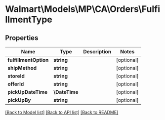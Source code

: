 # Walmart\Models\MP\CA\Orders\FulfillmentType

## Properties

Name | Type | Description | Notes
------------ | ------------- | ------------- | -------------
**fulfillmentOption** | **string** |  | [optional]
**shipMethod** | **string** |  | [optional]
**storeId** | **string** |  | [optional]
**offerId** | **string** |  | [optional]
**pickUpDateTime** | **\DateTime** |  | [optional]
**pickUpBy** | **string** |  | [optional]


[[Back to Model list]](./) [[Back to API list]](../../../../../README.md#supported-apis) [[Back to README]](../../../../../README.md)

